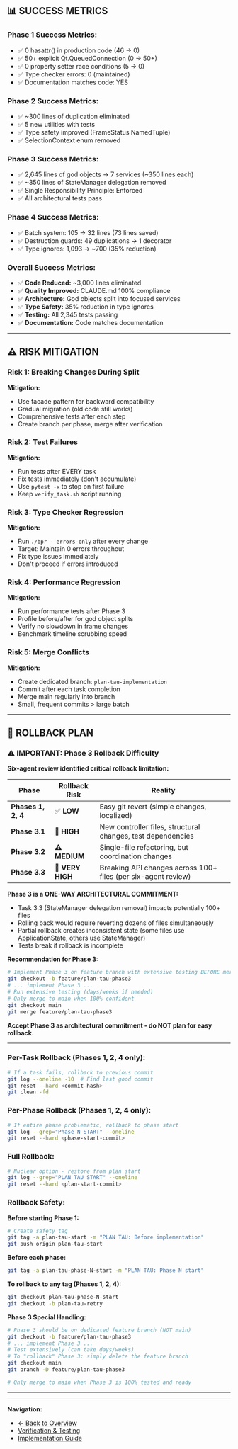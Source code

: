 ## 📊 **SUCCESS METRICS**

### **Phase 1 Success Metrics:**
- ✅ 0 hasattr() in production code (46 → 0)
- ✅ 50+ explicit Qt.QueuedConnection (0 → 50+)
- ✅ 0 property setter race conditions (5 → 0)
- ✅ Type checker errors: 0 (maintained)
- ✅ Documentation matches code: YES

### **Phase 2 Success Metrics:**
- ✅ ~300 lines of duplication eliminated
- ✅ 5 new utilities with tests
- ✅ Type safety improved (FrameStatus NamedTuple)
- ✅ SelectionContext enum removed

### **Phase 3 Success Metrics:**
- ✅ 2,645 lines of god objects → 7 services (~350 lines each)
- ✅ ~350 lines of StateManager delegation removed
- ✅ Single Responsibility Principle: Enforced
- ✅ All architectural tests pass

### **Phase 4 Success Metrics:**
- ✅ Batch system: 105 → 32 lines (73 lines saved)
- ✅ Destruction guards: 49 duplications → 1 decorator
- ✅ Type ignores: 1,093 → ~700 (35% reduction)

### **Overall Success Metrics:**
- ✅ **Code Reduced:** ~3,000 lines eliminated
- ✅ **Quality Improved:** CLAUDE.md 100% compliance
- ✅ **Architecture:** God objects split into focused services
- ✅ **Type Safety:** 35% reduction in type ignores
- ✅ **Testing:** All 2,345 tests passing
- ✅ **Documentation:** Code matches documentation

---

## ⚠️ **RISK MITIGATION**

### **Risk 1: Breaking Changes During Split**
**Mitigation:**
- Use facade pattern for backward compatibility
- Gradual migration (old code still works)
- Comprehensive tests after each step
- Create branch per phase, merge after verification

### **Risk 2: Test Failures**
**Mitigation:**
- Run tests after EVERY task
- Fix tests immediately (don't accumulate)
- Use `pytest -x` to stop on first failure
- Keep `verify_task.sh` script running

### **Risk 3: Type Checker Regression**
**Mitigation:**
- Run `./bpr --errors-only` after every change
- Target: Maintain 0 errors throughout
- Fix type issues immediately
- Don't proceed if errors introduced

### **Risk 4: Performance Regression**
**Mitigation:**
- Run performance tests after Phase 3
- Profile before/after for god object splits
- Verify no slowdown in frame changes
- Benchmark timeline scrubbing speed

### **Risk 5: Merge Conflicts**
**Mitigation:**
- Create dedicated branch: `plan-tau-implementation`
- Commit after each task completion
- Merge main regularly into branch
- Small, frequent commits > large batch

---

## 🔄 **ROLLBACK PLAN**

### **⚠️ IMPORTANT: Phase 3 Rollback Difficulty**

**Six-agent review identified critical rollback limitation:**

| Phase | Rollback Risk | Reality |
|-------|---------------|---------|
| **Phases 1, 2, 4** | ✅ **LOW** | Easy git revert (simple changes, localized) |
| **Phase 3.1** | 🔴 **HIGH** | New controller files, structural changes, test dependencies |
| **Phase 3.2** | ⚠️ **MEDIUM** | Single-file refactoring, but coordination changes |
| **Phase 3.3** | 🔴 **VERY HIGH** | Breaking API changes across 100+ files (per six-agent review) |

**Phase 3 is a ONE-WAY ARCHITECTURAL COMMITMENT:**
- Task 3.3 (StateManager delegation removal) impacts potentially 100+ files
- Rolling back would require reverting dozens of files simultaneously
- Partial rollback creates inconsistent state (some files use ApplicationState, others use StateManager)
- Tests break if rollback is incomplete

**Recommendation for Phase 3:**
```bash
# Implement Phase 3 on feature branch with extensive testing BEFORE merge
git checkout -b feature/plan-tau-phase3
# ... implement Phase 3 ...
# Run extensive testing (days/weeks if needed)
# Only merge to main when 100% confident
git checkout main
git merge feature/plan-tau-phase3
```

**Accept Phase 3 as architectural commitment - do NOT plan for easy rollback.**

---

### **Per-Task Rollback (Phases 1, 2, 4 only):**

```bash
# If a task fails, rollback to previous commit
git log --oneline -10  # Find last good commit
git reset --hard <commit-hash>
git clean -fd
```

### **Per-Phase Rollback (Phases 1, 2, 4 only):**

```bash
# If entire phase problematic, rollback to phase start
git log --grep="Phase N START" --oneline
git reset --hard <phase-start-commit>
```

### **Full Rollback:**

```bash
# Nuclear option - restore from plan start
git log --grep="PLAN TAU START" --oneline
git reset --hard <plan-start-commit>
```

### **Rollback Safety:**

**Before starting Phase 1:**
```bash
# Create safety tag
git tag -a plan-tau-start -m "PLAN TAU: Before implementation"
git push origin plan-tau-start
```

**Before each phase:**
```bash
git tag -a plan-tau-phase-N-start -m "PLAN TAU: Phase N start"
```

**To rollback to any tag (Phases 1, 2, 4):**
```bash
git checkout plan-tau-phase-N-start
git checkout -b plan-tau-retry
```

**Phase 3 Special Handling:**
```bash
# Phase 3 should be on dedicated feature branch (NOT main)
git checkout -b feature/plan-tau-phase3
# ... implement Phase 3 ...
# Test extensively (can take days/weeks)
# To "rollback" Phase 3: simply delete the feature branch
git checkout main
git branch -D feature/plan-tau-phase3

# Only merge to main when Phase 3 is 100% tested and ready
```

---


---

**Navigation:**
- [← Back to Overview](README.md)
- [Verification & Testing](verification_and_testing.md)
- [Implementation Guide](implementation_guide.md)
